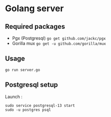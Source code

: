 # Golang server

## Required packages

- Pgx (Postgresql) `go get github.com/jackc/pgx`
- Gorilla mux `go get -u github.com/gorilla/mux`

## Usage

`go run server.go`

## Postgresql setup

Launch :
```
sudo service postgresql-13 start
sudo -u postgres psql
```
